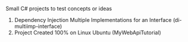 ﻿Small C# projects to test concepts or ideas

1. Dependency Injection Multiple Implementations for an Interface (di-multiimp-interface)
2. Project Created 100% on Linux Ubuntu (MyWebApiTutorial)
